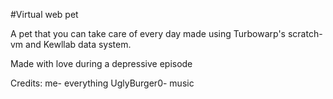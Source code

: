#Virtual web pet

A pet that you can take care of every day made using Turbowarp's scratch-vm and Kewllab data system.

Made with love during a depressive episode

Credits: me- everything
         UglyBurger0- music
